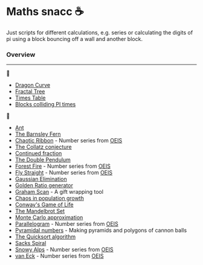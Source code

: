 # Maths snacc :coffee:

Just scripts for different calculations, e.g. series or calculating the digits of pi using a block bouncing off a wall and another block.

### Overview
------------
:file_folder:
* [Dragon Curve](dragon_curve)
* [Fractal Tree](fractal_tree)
* [Times Table](x_table)
* [Blocks colliding PI times](pygame)

:memo:
* [Ant](ant.py)
* [The Barnsley Fern](barnsley_fern.py)
* [Chaotic Ribbon](chaotic_ribbon.py) - Number series from [OEIS](https://oeis.org/A055748)
* [The Collatz conjecture](collatz.py)
* [Continued fraction](continued_frac.py)
* [The Double Pendulum](double_pend.py)
* [Forest Fire](fire.py) - Number series from [OEIS](https://oeis.org/A229037)
* [Fly Straight](fly_straight.py) - Number series from [OEIS](https://oeis.org/A133058)
* [Gaussian Elimination](gauss_elim.py)
* [Golden Ratio generator](golden.py)
* [Graham Scan](graham_scan.py) - A gift wrapping tool
* [Chaos in population growth](growth.py)
* [Conway's Game of Life](life.py)
* [The Mandelbrot Set](mandelbrot.py)
* [Monte Carlo approximation](monte_carlo.py)
* [Parallelogram](parallelogram.py) - Number series from [OEIS](https://oeis.org/A265326)
* [Pyramidal numbers](pyramidal_number.py) - Making pyramids and polygons of cannon balls
* [The Quicksort algorithm](quicksort.py)
* [Sacks Spiral](sack_spiral.py)
* [Snowy Alps](snowy.py) - Number series from [OEIS](https://oeis.org/A279125)
* [van Eck](van_eck.py) - Number series from [OEIS](https://oeis.org/A181391)
